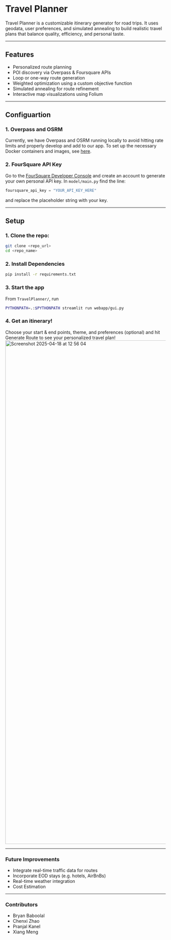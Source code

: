 # Travel Planner

Travel Planner is a customizable itinerary generator for road trips. It uses geodata, user preferences, and simulated annealing to build realistic travel plans that balance quality, efficiency, and personal taste.

---

## Features

- Personalized route planning
- POI discovery via Overpass & Foursquare APIs
- Loop or one-way route generation
- Weighted optimization using a custom objective function
- Simulated annealing for route refinement
- Interactive map visualizations using Folium

---
## Configuartion
### 1. Overpass and OSRM
Currently, we have Overpass and OSRM running locally to avoid hitting rate limits and properly develop and add to our app. To set up the necessary Docker containers and images, see [here](https://docs.google.com/document/d/1aRqFgwWwDghG5AwMzBX79qNThzBxBqJHsCR1KASXMuE/edit?usp=sharing). 
### 2. FourSquare API Key
Go to the [FourSquare Developer Console](https://auth.studio.foursquare.com/u/login/identifier?state=hKFo2SBIci1jMGtoUGtIUkhVMUMzSXdKejZrR0tvZ2Iyc2sybqFur3VuaXZlcnNhbC1sb2dpbqN0aWTZIGx0VktFVEk3Wk41VWducHFVVm0xMjZia2tJeWtKOHh6o2NpZNkgZFZ5NzFrNkV4ejd6Y3BJUnBRaEJoWGZTTjRvY2dqRkU) and create an account to generate your own personal API key. In `model/main.py` find the line:
```python
foursquare_api_key = "YOUR_API_KEY_HERE"
```
and replace the placeholder string with your key.

---
## Setup

### 1. Clone the repo:

```bash
git clone <repo_url>
cd <repo_name>
```

### 2. Install Dependencies
```bash
pip install -r requirements.txt
```

### 3. Start the app
From `TravelPlanner/`, run
```bash
PYTHONPATH=.:$PYTHONPATH streamlit run webapp/gui.py
```

### 4. Get an itinerary!
Choose your start & end points, theme, and preferences (optional) and hit Generate Route to see your personalized travel plan!
<img width="1580" alt="Screenshot 2025-04-18 at 12 56 04" src="https://github.com/user-attachments/assets/47f317e6-db77-4475-986c-7fcb97c5d641" />

---
### Future Improvements

- Integrate real-time traffic data for routes
- Incorporate EOD stays (e.g. hotels, AirBnBs)
- Real-time weather integration
- Cost Estimation

---
### Contributors
- Bryan Baboolal
- Chenxi Zhao
- Pranjal Kanel
- Xiang Meng
